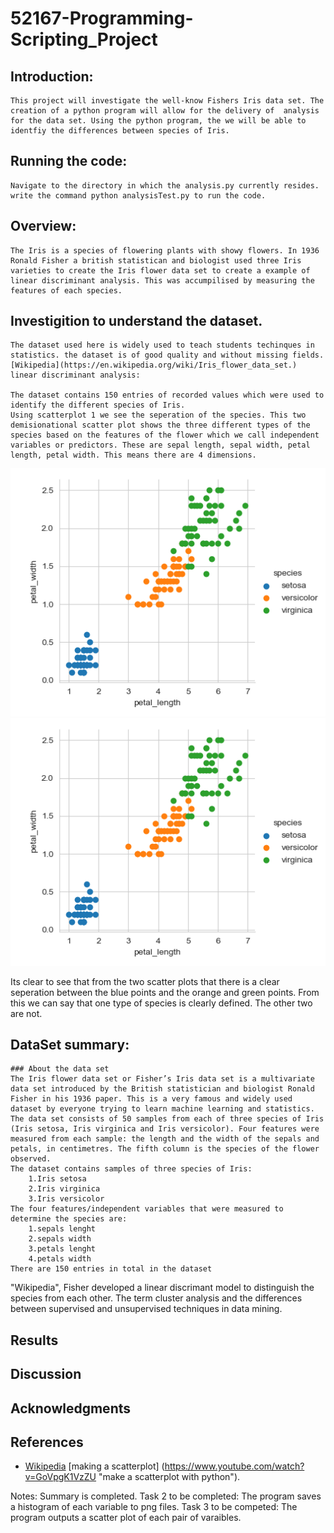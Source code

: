 # 52167-Programming-Scripting_Project
## Introduction:

    This project will investigate the well-know Fishers Iris data set. The creation of a python program will allow for the delivery of  analysis for the data set. Using the python program, the we will be able to identfiy the differences between species of Iris.
## Running the code: 
    Navigate to the directory in which the analysis.py currently resides. write the command python analysisTest.py to run the code. 
## Overview:
    The Iris is a species of flowering plants with showy flowers. In 1936 Ronald Fisher a british statistican and biologist used three Iris varieties to create the Iris flower data set to create a example of linear discriminant analysis. This was accumpilised by measuring the features of each species.      
## Investigition to understand the dataset.
    The dataset used here is widely used to teach students techinques in statistics. the dataset is of good quality and without missing fields.
    [Wikipedia](https://en.wikipedia.org/wiki/Iris_flower_data_set.)
    linear discriminant analysis: 
    
    The dataset contains 150 entries of recorded values which were used to identify the different species of Iris.
    Using scatterplot 1 we see the seperation of the species. This two demisionational scatter plot shows the three different types of the species based on the features of the flower which we call independent variables or predictors. These are sepal length, sepal width, petal length, petal width. This means there are 4 dimensions.
![](Scatter_plot_petal_length_petal_width.png)![](Scatter_plot_petal_length_petal_width.png)
   
Its clear to see that from the two scatter plots that there is a clear seperation between the blue points and the orange and green points. From this we can say that one type of species is clearly defined. The other two are not.  
 ## DataSet summary:
    ### About the data set
    The Iris flower data set or Fisher’s Iris data set is a multivariate data set introduced by the British statistician and biologist Ronald Fisher in his 1936 paper. This is a very famous and widely used dataset by everyone trying to learn machine learning and statistics. The data set consists of 50 samples from each of three species of Iris (Iris setosa, Iris virginica and Iris versicolor). Four features were measured from each sample: the length and the width of the sepals and petals, in centimetres. The fifth column is the species of the flower observed. 
    The dataset contains samples of three species of Iris:
        1.Iris setosa
        2.Iris virginica
        3.Iris versicolor
    The four features/independent variables that were measured to determine the species are: 
        1.sepals lenght
        2.sepals width
        3.petals lenght
        4.petals width
    There are 150 entries in total in the dataset
    
"Wikipedia", Fisher developed a linear discrimant model to distinguish the species from each other. 
The  term cluster analysis and the differences between supervised and unsupervised techniques in data mining.   
## Results
## Discussion
## Acknowledgments
## References
 * [Wikipedia](https://en.wikipedia.org/wiki/Iris_flower_data_set.)
   [making a scatterplot] (https://www.youtube.com/watch?v=GoVpgK1VzZU "make a scatterplot with python"). 
 
Notes: 
Summary is completed.
Task 2 to be completed: The program saves a histogram of each variable to png files.
Task 3 to be competed: The program outputs a scatter plot of each pair of varaibles.
